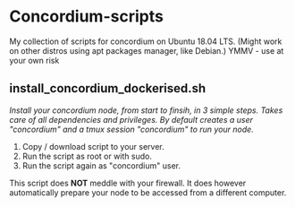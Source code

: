 # Concordium-scripts
My collection of scripts for concordium on Ubuntu 18.04 LTS. (Might work on other distros using apt packages manager, like Debian.) YMMV - use at your own risk

## install_concordium_dockerised.sh
_Install your concordium node, from start to finsih, in 3 simple steps.  Takes care of all dependencies and privileges. By default creates a user "concordium" and a tmux session "concordium" to run your node._
1. Copy / download script to your server.
2. Run the script as root or with sudo.
3. Run the script again as "concordium" user.

This script does **NOT** meddle with your firewall.  It does however automatically prepare your node to be accessed from a different computer.

